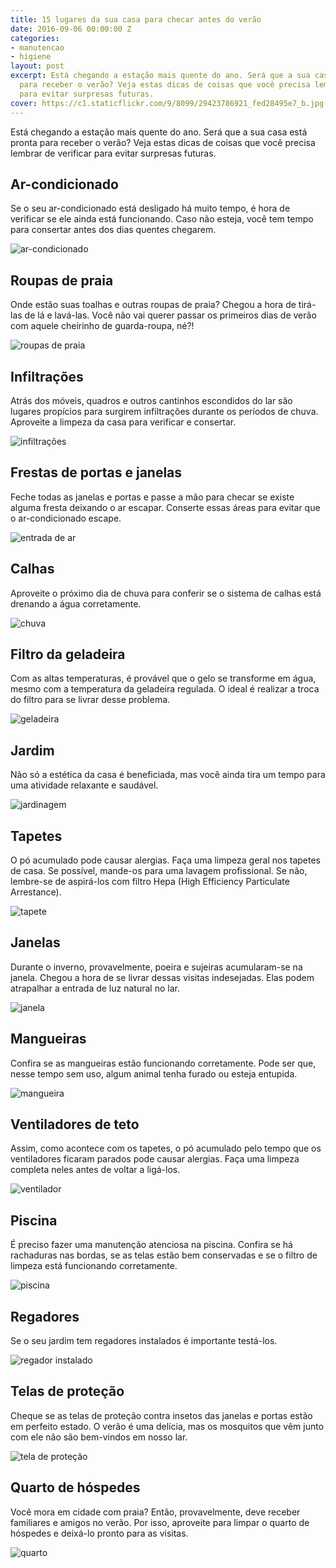```yaml
---
title: 15 lugares da sua casa para checar antes do verão
date: 2016-09-06 00:00:00 Z
categories:
- manutencao
- higiene
layout: post
excerpt: Está chegando a estação mais quente do ano. Será que a sua casa está pronta
  para receber o verão? Veja estas dicas de coisas que você precisa lembrar de verificar
  para evitar surpresas futuras.
cover: https://c1.staticflickr.com/9/8099/29423786921_fed28495e7_b.jpg
---
```


Está chegando a estação mais quente do ano. Será que a sua casa está pronta para receber o verão? Veja estas dicas de coisas que você precisa lembrar de verificar para evitar surpresas futuras.

## Ar-condicionado

<div class="grid _center inner">
    <p class="cell _2of3">Se o seu ar-condicionado está desligado há muito tempo, é hora de verificar se ele ainda está funcionando. Caso não esteja, você tem tempo para consertar antes dos dias quentes chegarem.</p>
    <div class="cell _1of3"><img class="right nospace" src="{{ '/img/lugares-da-casa/air-conditioner.png' | prepend: site.baseurl }}" alt="ar-condicionado"></div>
</div>

## Roupas de praia

<div class="grid _center inner">
    <p class="cell _2of3">Onde estão suas toalhas e outras roupas de praia? Chegou a hora de tirá-las de lá e lavá-las. Você não vai querer passar os primeiros dias de verão com aquele cheirinho de guarda-roupa, né?!</p>
    <div class="cell _1of3"><img class="right nospace" src="{{ '/img/lugares-da-casa/bikini.png' | prepend: site.baseurl }}" alt="roupas de praia"></div>
</div>

## Infiltrações

<div class="grid _center inner">
    <p class="cell _2of3">Atrás dos móveis, quadros e outros cantinhos escondidos do lar são lugares propícios para surgirem infiltrações durante os períodos de chuva. Aproveite a limpeza da casa para verificar e consertar.</p>
    <div class="cell _1of3"><img class="right nospace" src="{{ '/img/lugares-da-casa/water.png' | prepend: site.baseurl }}" alt="infiltrações"></div>
</div>

## Frestas de portas e janelas

<div class="grid _center inner">
    <p class="cell _2of3">Feche todas as janelas e portas e passe a mão para checar se existe alguma fresta deixando o ar escapar. Conserte essas áreas para evitar que o ar-condicionado escape.</p>
    <div class="cell _1of3"><img class="right nospace" src="{{ '/img/lugares-da-casa/wind.png' | prepend: site.baseurl }}" alt="entrada de ar"></div>
</div>

## Calhas

<div class="grid _center inner">
    <p class="cell _2of3">Aproveite o próximo dia de chuva para conferir se o sistema de calhas está drenando a água corretamente.</p>
    <div class="cell _1of3"><img class="right nospace" src="{{ '/img/lugares-da-casa/sky.png' | prepend: site.baseurl }}" alt="chuva"></div>
</div>

## Filtro da geladeira

<div class="grid _center inner">
    <p class="cell _2of3">Com as altas temperaturas, é provável que o gelo se transforme em água, mesmo com a temperatura da geladeira regulada. O ideal é realizar a troca do filtro para se livrar desse problema.</p>
    <div class="cell _1of3"><img class="right nospace" src="{{ '/img/lugares-da-casa/refrigerator.png' | prepend: site.baseurl }}" alt="geladeira"></div>
</div>

## Jardim

<div class="grid _center inner">
    <p class="cell _2of3">Não só a estética da casa é beneficiada, mas você ainda tira um tempo para uma atividade relaxante e saudável.</p>
    <div class="cell _1of3"><img class="right nospace" src="{{ '/img/lugares-da-casa/garden.png' | prepend: site.baseurl }}" alt="jardinagem"></div>
</div>

## Tapetes

<div class="grid _center inner">
    <p class="cell _2of3">O pó acumulado pode causar alergias. Faça uma limpeza geral nos tapetes de casa. Se possível, mande-os para uma lavagem profissional. Se não, lembre-se de aspirá-los com filtro Hepa (High Efficiency Particulate Arrestance).</p>
    <div class="cell _1of3"><img class="right nospace" src="{{ '/img/lugares-da-casa/floral-carpet.png' | prepend: site.baseurl }}" alt="tapete"></div>
</div>

## Janelas

<div class="grid _center inner">
    <p class="cell _2of3">Durante o inverno, provavelmente, poeira e sujeiras acumularam-se na janela. Chegou a hora de se livrar dessas visitas indesejadas. Elas podem atrapalhar a entrada de luz natural no lar.</p>
    <div class="cell _1of3"><img class="right nospace" src="{{ '/img/lugares-da-casa/window.png' | prepend: site.baseurl }}" alt="janela"></div>
</div>

## Mangueiras

<div class="grid _center inner">
    <p class="cell _2of3">Confira se as mangueiras estão funcionando corretamente. Pode ser que, nesse tempo sem uso, algum animal tenha furado ou esteja entupida.</p>
    <div class="cell _1of3"><img class="right nospace" src="{{ '/img/lugares-da-casa/hose.png' | prepend: site.baseurl }}" alt="mangueira"></div>
</div>

## Ventiladores de teto

<div class="grid _center inner">
    <p class="cell _2of3">Assim, como acontece com os tapetes, o pó acumulado pelo tempo que os ventiladores ficaram parados pode causar alergias. Faça uma limpeza completa neles antes de voltar a ligá-los.</p>
    <div class="cell _1of3"><img class="right nospace" src="{{ '/img/lugares-da-casa/fan.png' | prepend: site.baseurl }}" alt="ventilador"></div>
</div>

## Piscina

<div class="grid _center inner">
    <p class="cell _2of3">É preciso fazer uma manutenção atenciosa na piscina. Confira se há rachaduras nas bordas, se as telas estão bem conservadas e se o filtro de limpeza está funcionando corretamente.</p>
    <div class="cell _1of3"><img class="right nospace" src="{{ '/img/lugares-da-casa/swimming-pool.png' | prepend: site.baseurl }}" alt="piscina"></div>
</div>

## Regadores

<div class="grid _center inner">
    <p class="cell _2of3">Se o seu jardim tem regadores instalados é importante testá-los.</p>
    <div class="cell _1of3"><img class="right nospace" src="{{ '/img/lugares-da-casa/pipeline-with-wheel.png' | prepend: site.baseurl }}" alt="regador instalado"></div>
</div>

## Telas de proteção

<div class="grid _center inner">
    <p class="cell _2of3">Cheque se as telas de proteção contra insetos das janelas e portas estão em perfeito estado. O verão é uma delícia, mas os mosquitos que vêm junto com ele não são bem-vindos em nosso lar.</p>
    <div class="cell _1of3"><img class="right nospace" src="{{ '/img/lugares-da-casa/window-1.png' | prepend: site.baseurl }}" alt="tela de proteção"></div>
</div>

## Quarto de hóspedes

<div class="grid _center inner">
    <p class="cell _2of3">Você mora em cidade com praia? Então, provavelmente, deve receber familiares e amigos no verão. Por isso, aproveite para limpar o quarto de hóspedes e deixá-lo pronto para as visitas.</p>
    <div class="cell _1of3"><img class="right nospace" src="{{ '/img/lugares-da-casa/lamp.png' | prepend: site.baseurl }}" alt="quarto"></div>
</div>